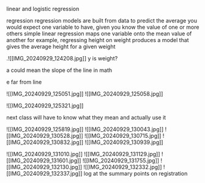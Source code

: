 linear and logistic regression

regression
regression models are built from data to predict the average you would expect one variable to have, given you know the value of one or more others
simple linear regression maps one variable onto the mean value of another
for example, regressing height on weight produces a model that gives the average height for a given weight

.![[IMG_20240929_124208.jpg]]
y is weight?

a could mean the slope of the line in math

e far from line

![[IMG_20240929_125051.jpg]]
![[IMG_20240929_125058.jpg]]

![[IMG_20240929_125321.jpg]]

next class will have to know what they mean and actually use it

![[IMG_20240929_125819.jpg]]
![[IMG_20240929_130043.jpg]]
![[IMG_20240929_130528.jpg]]
![[IMG_20240929_130715.jpg]]
![[IMG_20240929_130832.jpg]]
![[IMG_20240929_130939.jpg]]

![[IMG_20240929_131010.jpg]]
![[IMG_20240929_131129.jpg]]
![[IMG_20240929_131601.jpg]]
![[IMG_20240929_131755.jpg]]
![[IMG_20240929_132130.jpg]]
![[IMG_20240929_132332.jpg]]
![[IMG_20240929_132337.jpg]]
log at the summary points on registration
